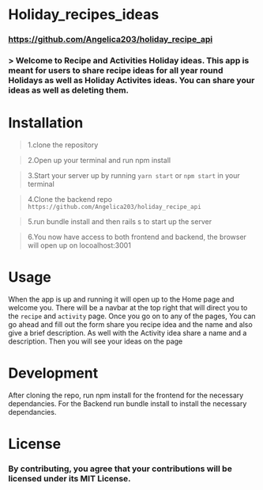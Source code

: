 # Holiday_recipes_ideas

### https://github.com/Angelica203/holiday_recipe_api

### > Welcome to Recipe and Activities Holiday ideas. This app is meant for  users to share recipe ideas for all year round Holidays as well as Holiday Activites ideas. You can share your ideas as well as deleting them.

# Installation

>1.clone the repository

>2.Open up your terminal and run npm install

>3.Start your server up by running `yarn start` or `npm start` in your terminal

>4.Clone the backend repo `https://github.com/Angelica203/holiday_recipe_api`

>5.run bundle install and then rails s to start up the server

>6.You now have access to both frontend and backend, the browser will open up on locoalhost:3001


# Usage

 When the app is up and running it will open up to the Home page and welcome you. There will be a navbar at the top right that will direct you to the `recipe` and `activity` page. Once you go on to any of the pages, You can go ahead and  fill out the form share you recipe idea and the name and also give a brief description. As well with the Activity idea share a name and a description. Then you will see your ideas on the page

# Development

 After cloning the repo, run npm install for the frontend for the necessary dependancies. For the Backend run bundle install to install the necessary dependancies.

# License

### By contributing, you agree that your contributions will be licensed under its MIT License.
